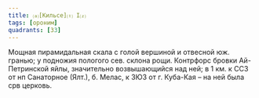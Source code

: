 ```yaml
---
title: ⒜[Кильсе]⒯ I⒵
tags: [ороним]
quadrants: [З3]
---
```


Мощная пирамидальная скала с голой вершиной и отвесной юж. гранью; у подножия
пологого сев. склона рощи. Контрфорс бровки Ай-Петринской яйлы, значительно
возвышающийся над ней; в 1 км. к ССЗ от нп Санаторное (Ялт.), б. Мелас, к ЗЮЗ от
г. Куба-Кая – на ней была срв церковь.
